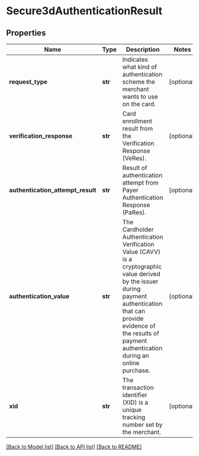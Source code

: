 # Secure3dAuthenticationResult

## Properties
Name | Type | Description | Notes
------------ | ------------- | ------------- | -------------
**request_type** | **str** | Indicates what kind of authentication scheme the merchant wants to use on the card. | [optional] 
**verification_response** | **str** | Card enrollment result from the Verification Response (VeRes). | [optional] 
**authentication_attempt_result** | **str** | Result of authentication attempt from Payer Authentication Response (PaRes). | [optional] 
**authentication_value** | **str** | The Cardholder Authentication Verification Value (CAVV) is a cryptographic value derived by the issuer during payment authentication that can provide evidence of the results of payment authentication during an online purchase. | [optional] 
**xid** | **str** | The transaction identifier (XID) is a unique tracking number set by the merchant. | [optional] 

[[Back to Model list]](../README.md#documentation-for-models) [[Back to API list]](../README.md#documentation-for-api-endpoints) [[Back to README]](../README.md)


